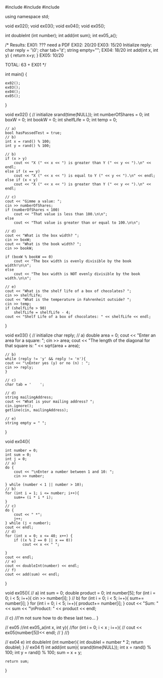 #include <iostream>
#include <cmath>
#include <ctime>

using namespace std;

void ex02();
void ex03();
void ex04();
void ex05();

int doubleInt (int number);
int add(int sum);
int ex05_a();

/*
   Results:
   EX01: ??? need a PDF
   EX02: 20/20
   EX03: 15/20
         Initialize reply: char reply = '\0';
         char tab='\t';
         string empty="";
   EX04: 18/20
         int add(int x, int y) { return x+y; }
   EX05: 10/20
   
   TOTAL: 63 + EX01
*/

int main() {
   
    ex02();
    ex03();
    ex04();
    ex05();
    
}

void ex02() {
    // initialize
    srand(time(NULL));
    int numberOfShares = 0;
    int boxW = 0;
    int bookW = 0;
    int shelfLife = 0;
    int temp = 0;

    // a)
    bool hasPassedTest = true;
    // b)
    int x = rand() % 100;
    int y = rand() % 100;
    
    // b)
    if (x > y)
        cout << "X (" << x << ") is greater than Y (" << y << ").\n" << endl;
    else if (x == y)
        cout << "X (" << x << ") is equal to Y (" << y << ").\n" << endl;
    else if (x < y)
        cout << "X (" << x << ") is greater than Y (" << y << ").\n" << endl;
    
    // c)
    cout << "Gimme a value: ";
    cin >> numberOfShares;
    if (numberOfShares < 100)
        cout << "That value is less than 100.\n\n";
    else
        cout << "That value is greater than or equal to 100.\n\n";
    
    // d)
    cout << "What is the box width? ";
    cin >> boxW;
    cout << "What is the book width? ";
    cin >> bookW;
    
    if (boxW % bookW == 0)
        cout << "The box width is evenly divisible by the book width!\n\n";
    else
        cout << "The box width is NOT evenly divisible by the book width.\n\n";
    
    // e)
    cout << "What is the shelf life of a box of chocolates? ";
    cin >> shelfLife;
    cout << "What is the temperature in Fahrenheit outside? ";
    cin >> temp;
    if (shelfLife > 90)
        shelfLife = shelfLife - 4;
    cout << "Shelf Life of a box of chocolates: " << shelfLife << endl;
}

void ex03() {
    // initialize
    char reply;
    // a)
    double area = 0;
    cout << "Enter an area for a square: ";
    cin >> area;
    cout << "The length of the diagonal for that square is: " << sqrt(area + area);
    
    // b)
    while (reply != 'y' && reply != 'n'){
    cout << "\nEnter yes (y) or no (n) : ";
    cin >> reply;
    }
    
    // c)
    char tab = '    ';
    
    // d)
    string mailingAddress;
    cout << "What is your mailing address? ";
    cin.ignore();
    getline(cin, mailingAddress);
    
    // e)
    string empty = " ";
    
}

void ex04(){
    
    int number = 0;
    int sum = 0;
    int j = 0;
    // a)
    do {
        cout << "\nEnter a number between 1 and 10: ";
        cin >> number;
        
    } while (number < 1 || number > 10);
    // b)
    for (int i = 1; i <= number; i++){
        sum+= (i * i * i);
    }
    // c)
    do {
        cout << " *";
        j++;
    } while (j < number);
    cout << endl;
    // d)
    for (int x = 0; x <= 40; x++) {
        if ((x % 2 == 0 || x == 0))
            cout << x << " ";
            
    }
    cout << endl;
    // e)
    cout << doubleInt(number) << endl;
    // f)
    cout << add(sum) << endl;
}

void ex05(){
// a)
    int sum = 0;
    double product = 0;
    int number[5];
    for (int i = 0; i < 5; i++){
        cin >> number[i];
    }
// b)
    for (int i = 0; i < 5; i++){
        sum+= number[i];
    }
    for (int i = 0; i < 5; i++){
        product+= number[i];
    }
    cout << "Sum: " << sum << "\nProduct: " << product << endl;
    
// c)
    //I'm not sure how to do these last two...
}

// ex05
//int ex05_a(int x, int y){
    //for (int i = 0; i < x ; i++){
      //  cout << ex05(number[5])<< endl;
   // }
//}

// ex04 e)
int doubleInt (int number){
    int doubleI = number * 2;
    return doubleI;
}
// ex04 f)
int add(int sum){
srand(time(NULL));
   int x = rand() % 100;
   int y = rand() % 100;
    sum = x + y;
    
    return sum;
}
